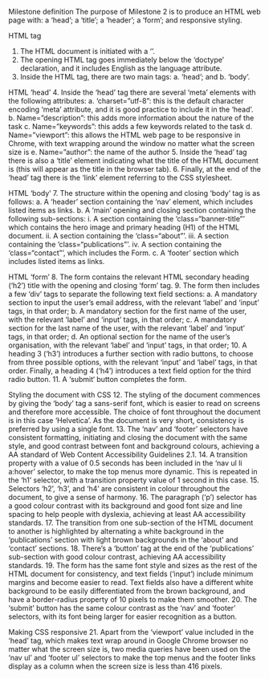 Milestone definition
The purpose of Milestone 2 is to produce an HTML web page with: a ‘head’; a ‘title’; a ‘header’; a ‘form’; and responsive styling.

HTML tag
1.	The HTML document is initiated with a ‘<!DOCTYPE html>’. 
2.	The opening HTML tag goes immediately below the ‘doctype’ declaration, and it includes English as the language attribute. 
3.	Inside the HTML tag, there are two main tags: 
a.	‘head’; and 
b.	‘body’.

HTML ‘head’
4.	Inside the ‘head’ tag there are several ‘meta’ elements with the following attributes: 
a.	‘charset=”utf-8”: this is the default character encoding ‘meta’ attribute, and it is good practice to include it in the ‘head’.
b.	Name=”description”: this adds more information about the nature of the task
c.	Name=”keywords”: this adds a few keywords related to the task
d.	Name=”viewport”: this allows the HTML web page to be responsive in Chrome, with text wrapping around the window no matter what the screen size is
e.	Name=”author”: the name of the author
5.	Inside the ‘head’ tag there is also a ‘title’ element indicating what the title of the HTML document is (this will appear as the title in the browser tab).
6.	Finally, at the end of the ‘head’ tag there is the ‘link’ element referring to the CSS stylesheet.

HTML ‘body’
7.	The structure within the opening and closing ‘body’ tag is as follows:
a.	A ‘header’ section containing the ‘nav’ element, which includes listed items as links.
b.	A ‘main’ opening and closing section containing the following sub-sections:
i.	A section containing the ‘class=“banner-title”’ which contains the hero image and primary heading (H1) of the HTML document.
ii.	A section containing the ‘class=“about”’.
iii.	A section containing the ‘class=“publications”’.
iv.	A section containing the ‘class=“contact”’, which includes the Form.
c.	A ‘footer’ section which includes listed items as links.

HTML ‘form’
8.	The form contains the relevant HTML secondary heading (‘h2’) title with the opening and closing ‘form’ tag. 
9.	The form then includes a few ‘div’ tags to separate the following text field sections:
a.	A mandatory section to input the user’s email address, with the relevant ‘label’ and ‘input’ tags, in that order;
b.	A mandatory section for the first name of the user, with the relevant ‘label’ and ‘input’ tags, in that order;
c.	A mandatory section for the last name of the user, with the relevant ‘label’ and ‘input’ tags, in that order; 
d.	An optional section for the name of the user’s organisation, with the relevant ‘label’ and ‘input’ tags, in that order; 
10.	A heading 3 (‘h3’) introduces a further section with radio buttons, to choose from three possible options, with the relevant ‘input’ and ‘label’ tags, in that order. Finally, a heading 4 (‘h4’) introduces a text field option for the third radio button.
11.	A ‘submit‘ button completes the form.

Styling the document with CSS
12.	The styling of the document commences by giving the ‘body’ tag a sans-serif font, which is easier to read on screens and therefore more accessible. The choice of font throughout the document is in this case ‘Helvetica’. As the document is very short, consistency is preferred by using a single font.
13.	The ‘nav’ and ‘footer’ selectors have consistent formatting, initiating and closing the document with the same style, and good contrast between font and background colours, achieving a AA standard of Web Content Accessibility Guidelines 2.1.
14.	A transition property with a value of 0.5 seconds has been included in the ‘nav ul li a:hover’ selector, to make the top menus more dynamic. This is repeated in the ‘h1’ selector, with a transition property value of 1 second in this case. 
15.	Selectors ‘h2’, ‘h3’, and ‘h4’ are consistent in colour throughout the document, to give a sense of harmony.
16.	The paragraph (‘p’) selector has a good colour contrast with its background and good font size and line spacing to help people with dyslexia, achieving at least AA accessibility standards. 
17.	The transition from one sub-section of the HTML document to another is highlighted by alternating a white background in the ‘publications’ section with light brown backgrounds in the ‘about’ and ‘contact’ sections.
18.	There’s a ‘button’ tag at the end of the ‘publications’ sub-section with good colour contrast, achieving AA accessibility standards. 
19.	The form has the same font style and sizes as the rest of the HTML document for consistency, and text fields (‘input’) include minimum margins and become easier to read. Text fields also have a different white background to be easily differentiated from the brown background, and have a border-radius property of 10 pixels to make them smoother. 
20.	The ‘submit’ button has the same colour contrast as the ‘nav’ and ‘footer’ selectors, with its font being larger for easier recognition as a button.
 
Making CSS responsive
21.	Apart from the ‘viewport’ value included in the ‘head’ tag, which makes text wrap around in Google Chrome browser no matter what the screen size is, two media queries have been used on the ‘nav ul’ and ‘footer ul’ selectors to make the top menus and the footer links display as a column when the screen size is less than 416 pixels. 
